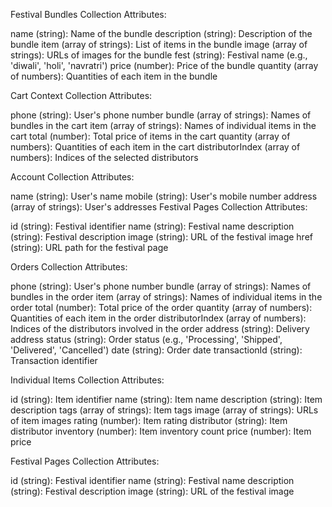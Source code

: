 Festival Bundles Collection
Attributes:

name (string): Name of the bundle
description (string): Description of the bundle
item (array of strings): List of items in the bundle
image (array of strings): URLs of images for the bundle
fest (string): Festival name (e.g., 'diwali', 'holi', 'navratri')
price (number): Price of the bundle
quantity (array of numbers): Quantities of each item in the bundle



Cart Context Collection
Attributes:

phone (string): User's phone number
bundle (array of strings): Names of bundles in the cart
item (array of strings): Names of individual items in the cart
total (number): Total price of items in the cart
quantity (array of numbers): Quantities of each item in the cart
distributorIndex (array of numbers): Indices of the selected distributors



Account Collection
Attributes:

name (string): User's name
mobile (string): User's mobile number
address (array of strings): User's addresses
Festival Pages Collection
Attributes:

id (string): Festival identifier
name (string): Festival name
description (string): Festival description
image (string): URL of the festival image
href (string): URL path for the festival page



Orders Collection
Attributes:

phone (string): User's phone number
bundle (array of strings): Names of bundles in the order
item (array of strings): Names of individual items in the order
total (number): Total price of the order
quantity (array of numbers): Quantities of each item in the order
distributorIndex (array of numbers): Indices of the distributors involved in the order
address (string): Delivery address
status (string): Order status (e.g., 'Processing', 'Shipped', 'Delivered', 'Cancelled')
date (string): Order date
transactionId (string): Transaction identifier



Individual Items Collection
Attributes:

id (string): Item identifier
name (string): Item name
description (string): Item description
tags (array of strings): Item tags
image (array of strings): URLs of item images
rating (number): Item rating
distributor (string): Item distributor
inventory (number): Item inventory count
price (number): Item price



Festival Pages Collection
Attributes:

id (string): Festival identifier
name (string): Festival name
description (string): Festival description
image (string): URL of the festival image
